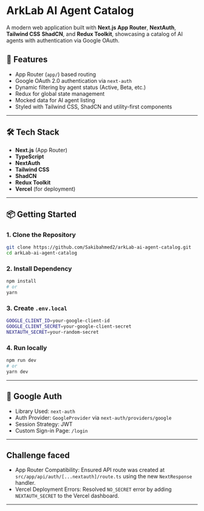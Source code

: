 # ArkLab AI Agent Catalog

A modern web application built with **Next.js App Router**, **NextAuth**, **Tailwind CSS** **ShadCN**, and **Redux Toolkit**, showcasing a catalog of AI agents with authentication via Google OAuth.

## 🚀 Features

- App Router (`app/`) based routing
- Google OAuth 2.0 authentication via `next-auth`
- Dynamic filtering by agent status (Active, Beta, etc.)
- Redux for global state management
- Mocked data for AI agent listing
- Styled with Tailwind CSS, ShadCN and utility-first components

---

## 🛠️ Tech Stack

- **Next.js** (App Router)
- **TypeScript**
- **NextAuth**
- **Tailwind CSS**
- **ShadCN**
- **Redux Toolkit**
- **Vercel** (for deployment)

---

## 📦 Getting Started

### 1. Clone the Repository

```bash
git clone https://github.com/Sakibahmed2/arkLab-ai-agent-catalog.git
cd arkLab-ai-agent-catalog
```

### 2. Install Dependency

```bash
npm install
# or
yarn
```

### 3. Create `.env.local`

```bash
GOOGLE_CLIENT_ID=your-google-client-id
GOOGLE_CLIENT_SECRET=your-google-client-secret
NEXTAUTH_SECRET=your-random-secret
```

### 4. Run locally

```bash
npm run dev
# or
yarn dev
```

---

## 🔐 Google Auth

- Library Used: `next-auth`
- Auth Provider: `GoogleProvider` via `next-auth/providers/google`
- Session Strategy: JWT
- Custom Sign-in Page: `/login`

---

## Challenge faced

- App Router Compatibility: Ensured API route was created at `src/app/api/auth/[...nextauth]/route.ts` using the new `NextResponse` handler.
- Vercel Deployment Errors: Resolved `NO_SECRET` error by adding `NEXTAUTH_SECRET` to the Vercel dashboard.

---
